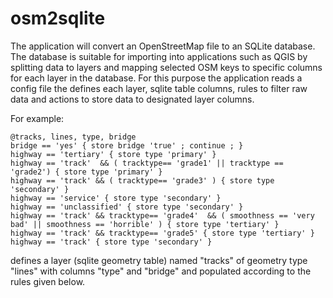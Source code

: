 # osm2sqlite

The application will convert an OpenStreetMap file to an SQLite database. 
The database is suitable for importing into applications such as QGIS by splitting data to layers and mapping 
selected OSM keys to specific columns for each layer in the database. For this purpose the application reads a config file the defines each layer, sqlite table columns,  rules to filter raw data and actions to store data to designated layer columns.

For example:

```
@tracks, lines, type, bridge
bridge == 'yes' { store bridge 'true' ; continue ; }
highway == 'tertiary' { store type 'primary' }
highway == 'track'  && ( tracktype== 'grade1' || tracktype == 'grade2') { store type 'primary' }
highway == 'track' && ( tracktype== 'grade3' ) { store type 'secondary' }
highway == 'service' { store type 'secondary' }
highway == 'unclassified' { store type 'secondary' }
highway == 'track' && tracktype== 'grade4'  && ( smoothness == 'very bad' || smoothness == 'horrible' ) { store type 'tertiary' }
highway == 'track' && tracktype== 'grade5' { store type 'tertiary' }
highway == 'track' { store type 'secondary' }
```

defines a layer (sqlite geometry table) named "tracks" of geometry type "lines" with columns "type" and "bridge" and populated according to the rules given below.


